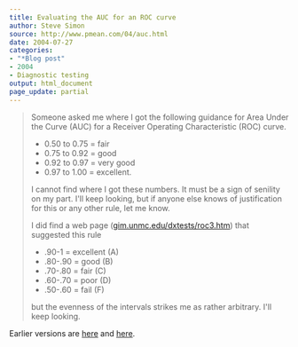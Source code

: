 ```yaml
---
title: Evaluating the AUC for an ROC curve
author: Steve Simon
source: http://www.pmean.com/04/auc.html
date: 2004-07-27
categories:
- "*Blog post"
- 2004
- Diagnostic testing
output: html_document
page_update: partial
---
```

> Someone asked me where I got the following guidance for Area Under the
> Curve (AUC) for a Receiver Operating Characteristic (ROC) curve.
>
> -   0.50 to 0.75 = fair
> -   0.75 to 0.92 = good
> -   0.92 to 0.97 = very good
> -   0.97 to 1.00 = excellent.
>
> I cannot find where I got these numbers. It must be a sign of senility
> on my part. I'll keep looking, but if anyone else knows of
> justification for this or any other rule, let me know.
>
> I did find a web page
> ([gim.unmc.edu/dxtests/roc3.htm](http://gim.unmc.edu/dxtests/roc3.htm))
> that suggested this rule
>
> -   .90-1 = excellent (A)
> -   .80-.90 = good (B)
> -   .70-.80 = fair (C)
> -   .60-.70 = poor (D)
> -   .50-.60 = fail (F)
>
> but the evenness of the intervals strikes me as rather arbitrary.
> I'll keep looking.

Earlier versions are [here][sim1] and [here][sim2].

[sim1]: http://www.pmean.com/04/auc.html
[sim2]: http://new.pmean.com/auc/
